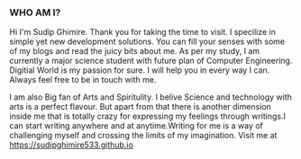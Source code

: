 ### WHO AM I?
Hi I'm Sudip Ghimire. Thank you for taking the time to visit. I specilize in simple yet new development solutions. You can fill your senses with some of my blogs and read the juicy bits about me. As per my study, I am currently a major science student with future plan of Computer Engineering. Digitial World is my passion for sure. I will help you in every way I can. Always feel free to be in touch with me.

I am also Big fan of Arts and Spiritulity. I belive Science and technology with arts is a perfect flavour. But apart from that there is another dimension inside me that is totally crazy for expressing my feelings through writings.I can start writing anywhere and at anytime.Writing for me is a way of challenging myself and crossing the limits of my imagination. Visit me at https://sudipghimire533.github.io
